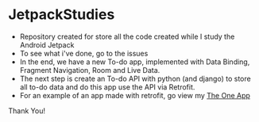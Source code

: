 # JetpackStudies

- Repository created for store all the code created while I study the Android Jetpack
- To see what i've done, go to the issues
- In the end, we have a new To-do app, implemented with Data Binding, Fragment Navigation, Room and Live Data.
- The next step is create an To-do API with python (and django) to store all to-do data and do this app use the API via Retrofit.
- For an example of an app made with retrofit, go view my [The One App](https://github.com/arcbueno/TheOneApp)

Thank You!
